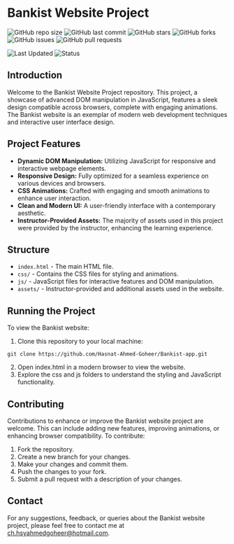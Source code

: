 # Bankist Website Project

![GitHub repo size](https://img.shields.io/github/repo-size/Hasnat-Ahmed-Goheer/Bankist-App)
![GitHub last commit](https://img.shields.io/github/last-commit/Hasnat-Ahmed-Goheer/Bankist-App?color=blue)
![GitHub stars](https://img.shields.io/github/stars/Hasnat-Ahmed-Goheer/Bankist-App)
![GitHub forks](https://img.shields.io/github/forks/Hasnat-Ahmed-Goheer/Bankist-App)
![GitHub issues](https://img.shields.io/github/issues/Hasnat-Ahmed-Goheer/Bankist-App)
![GitHub pull requests](https://img.shields.io/github/issues-pr/Hasnat-Ahmed-Goheer/Bankist-App)


![Last Updated](https://img.shields.io/github/last-commit/Hasnat-Ahmed-Goheer/Bankist-App?label=Last%20Updated&color=yellow)
![Status](https://img.shields.io/badge/Status-Completed-brightgreen)

## Introduction

Welcome to the Bankist Website Project repository. This project, a showcase of advanced DOM manipulation in JavaScript, features a sleek design compatible across browsers, complete with engaging animations. The Bankist website is an exemplar of modern web development techniques and interactive user interface design.

## Project Features

- **Dynamic DOM Manipulation:** Utilizing JavaScript for responsive and interactive webpage elements.
- **Responsive Design:** Fully optimized for a seamless experience on various devices and browsers.
- **CSS Animations:** Crafted with engaging and smooth animations to enhance user interaction.
- **Clean and Modern UI:** A user-friendly interface with a contemporary aesthetic.
- **Instructor-Provided Assets:** The majority of assets used in this project were provided by the instructor, enhancing the learning experience.

## Structure

- `index.html` - The main HTML file.
- `css/` - Contains the CSS files for styling and animations.
- `js/` - JavaScript files for interactive features and DOM manipulation.
- `assets/` - Instructor-provided and additional assets used in the website.

## Running the Project

To view the Bankist website:
1. Clone this repository to your local machine:
```
git clone https://github.com/Hasnat-Ahmed-Goheer/Bankist-app.git
```
2. Open index.html in a modern browser to view the website.
3. Explore the css and js folders to understand the styling and JavaScript functionality.


## Contributing
Contributions to enhance or improve the Bankist website project are welcome. This can include adding new features, improving animations, or enhancing browser compatibility. To contribute:

1. Fork the repository.
2. Create a new branch for your changes.
3. Make your changes and commit them.
4. Push the changes to your fork.
5. Submit a pull request with a description of your changes.

## Contact
For any suggestions, feedback, or queries about the Bankist website project, please feel free to contact me at [ch.hsyahmedgoheer@hotmail.com](mailto:ch.hsyahmedgoheer@hotmail.com).
